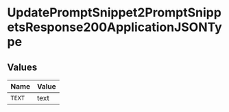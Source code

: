 # UpdatePromptSnippet2PromptSnippetsResponse200ApplicationJSONType


## Values

| Name   | Value  |
| ------ | ------ |
| `TEXT` | text   |